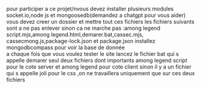 pour participer a ce projet/nvous devez installer plusieurs modules socket.io,node js et mongoosedb(demandez a chatgpt pour vous aider)
vous devez creer un dossier et mettre tout ces fichiers 
les fichiers suivants sont a ne pas enlever sinon ca ne marche pas :among legend script.mjs,among legend.html,demarer.bat,cassec.mjs, cassecmong.js,package-lock.json et package.json
installez mongodbcompass pour voir la base de donnée  
a chaque fois que vous voulez tester le site lancez le fichier bat qui s appelle demarer
seul deux fichiers dont importants among legend script pour le cote server et among legend pour cote client sinon il y a un fichier qui s appelle joli pour le css ,on ne travaillera uniquement que sur ces deux fichiers
